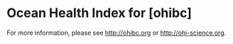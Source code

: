 # Ocean Health Index for  [ohibc]

For more information, please see http://ohibc.org or http://ohi-science.org.
